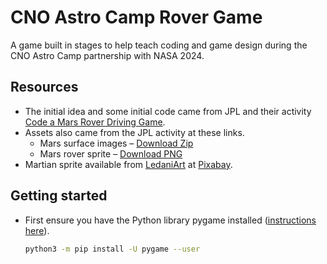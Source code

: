 # CNO Astro Camp Rover Game
A game built in stages to help teach coding and game design during the CNO Astro Camp partnership with NASA 2024.

## Resources
- The initial idea and some initial code came from JPL and their activity [Code a Mars Rover Driving Game](https://www.jpl.nasa.gov/edu/resources/project/code-a-mars-rover-driving-game/).
- Assets also came from the JPL activity at these links.
  - Mars surface images – [Download Zip](https://d2pn8kiwq2w21t.cloudfront.net/documents/scratchrover_backgrounds_mars_9QZtjZP.zip)
  - Mars rover sprite – [Download PNG](https://www.jpl.nasa.gov/edu/images/activities/scratchrover_sprite_mars.png)
- Martian sprite available from [LedaniArt](https://pixabay.com/users/ledaniart-2239880/) at [Pixabay](https://pixabay.com/illustrations/martian-monster-green-1674016/).

## Getting started
- First ensure you have the Python library pygame installed ([instructions here](https://www.pygame.org/wiki/GettingStarted)).
  ```bash
  python3 -m pip install -U pygame --user
  ```
